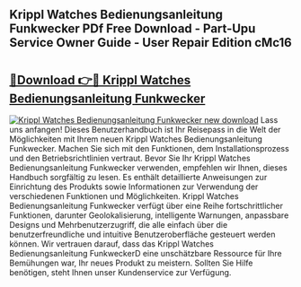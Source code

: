 ## Krippl Watches Bedienungsanleitung Funkwecker PDf Free Download - Part-Upu Service Owner Guide - User Repair Edition cMc16

# <h2><a href="http://df3mi3.blite.top/?on=Krippl+Watches+Bedienungsanleitung+Funkwecker">🔗Download 👉🔴 Krippl Watches Bedienungsanleitung Funkwecker</a></h2>

[![Krippl Watches Bedienungsanleitung Funkwecker new download](https://i.imgur.com/lujVjoI.png)](http://df3mi3.blite.top/?on=Krippl+Watches+Bedienungsanleitung+Funkwecker)
Lass uns anfangen! Dieses Benutzerhandbuch ist Ihr Reisepass in die Welt der Möglichkeiten mit Ihrem neuen Krippl Watches Bedienungsanleitung Funkwecker. Machen Sie sich mit den Funktionen, dem Installationsprozess und den Betriebsrichtlinien vertraut. Bevor Sie Ihr Krippl Watches Bedienungsanleitung Funkwecker verwenden, empfehlen wir Ihnen, dieses Handbuch sorgfältig zu lesen. Es enthält detaillierte Anweisungen zur Einrichtung des Produkts sowie Informationen zur Verwendung der verschiedenen Funktionen und Möglichkeiten. Krippl Watches Bedienungsanleitung Funkwecker verfügt über eine Reihe fortschrittlicher Funktionen, darunter Geolokalisierung, intelligente Warnungen, anpassbare Designs und Mehrbenutzerzugriff, die alle einfach über die benutzerfreundliche und intuitive Benutzeroberfläche gesteuert werden können. Wir vertrauen darauf, dass das Krippl Watches Bedienungsanleitung FunkweckerD eine unschätzbare Ressource für Ihre Bemühungen war, Ihr neues Produkt zu meistern. Sollten Sie Hilfe benötigen, steht Ihnen unser Kundenservice zur Verfügung.

